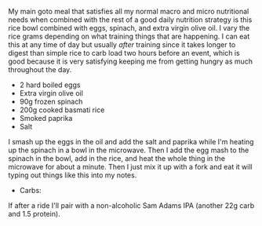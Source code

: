 My main goto meal that satisfies all my normal macro and micro nutritional needs when combined with the rest of a good daily nutrition strategy is this rice bowl combined with eggs, spinach, and extra virgin olive oil. I vary the rice grams depending on what training things that are happening. I can eat this at any time of day but usually _after_ training since it takes longer to digest than simple rice to carb load two hours before an event, which is good because it is very satisfying keeping me from getting hungry as much throughout the day.

- 2 hard boiled eggs
- Extra virgin olive oil
- 90g frozen spinach
- 200g cooked basmati rice
- Smoked paprika
- Salt

I smash up the eggs in the oil and add the salt and paprika while I'm heating up the spinach in a bowl in the microwave. Then I add the egg mash to the spinach in the bowl, add in the rice, and heat the whole thing in the microwave for about a minute. Then I just mix it up with a fork and eat it will typing out things like this into my notes.

- Carbs:

If after a ride I'll pair with a non-alcoholic Sam Adams IPA (another 22g carb and 1.5 protein).

